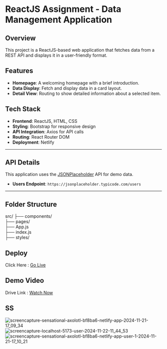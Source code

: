 # ReactJS Assignment - Data Management Application

## Overview
This project is a ReactJS-based web application that fetches data from a REST API and displays it in a user-friendly format.

## Features
- **Homepage**: A welcoming homepage with a brief introduction.
- **Data Display**: Fetch and display data in a card layout.
- **Detail View**: Routing to show detailed information about a selected item.

## Tech Stack
- **Frontend**: ReactJS, HTML, CSS
- **Styling**: Bootstrap for responsive design
- **API Integration**: Axios for API calls
- **Routing**: React Router DOM
- **Deployment**: Netlify

---

## API Details
This application uses the [JSONPlaceholder](https://serene-boba-bc9086.netlify.app/) API for demo data.  
- **Users Endpoint**: `https://jsonplaceholder.typicode.com/users`  

---

## Folder Structure
src/
├── components/       
├── pages/           
├── App.js           
├── index.js       
├── styles/          

## Deploy
Click Here : [Go Live](https://sensational-axolotl-bf8ba6.netlify.app/)

## Demo Video
Drive Link : [Watch Now](https://drive.google.com/file/d/1ep6SSy373Fxv4Ez5TgCnhPCn_nqSL_m-/view?usp=sharing)

## SS
![screencapture-sensational-axolotl-bf8ba6-netlify-app-2024-11-21-17_09_34](https://github.com/user-attachments/assets/51b026e2-a8bb-408a-adcf-363c0a4217eb)
![screencapture-localhost-5173-user-2024-11-22-11_44_53](https://github.com/user-attachments/assets/e94e2b65-8419-4895-b921-eb867e859ace)
![screencapture-sensational-axolotl-bf8ba6-netlify-app-user-1-2024-11-21-17_10_21](https://github.com/user-attachments/assets/50410c20-8fa2-42f7-9e4f-f12be36914c6)



